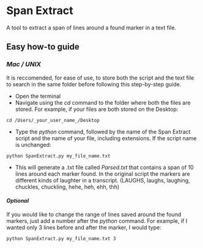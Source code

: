 # Span Extract

A tool to extract a span of lines around a found marker in a text file.

## Easy how-to guide

### _Mac / UNIX_

It is reccomended, for ease of use, to store both the script and the text file to search in the same folder before following this step-by-step guide.

- Open the terminal
- Navigate using the _cd_ command to the folder where both the files are stored. For example, if your files are both stored on the Desktop:
~~~~
cd /Users/_your_user_name_/Desktop
~~~~
- Type the _python_ command, followed by the name of the Span Extract script and the name of your file, including extensions. If the script name is unchanged:
~~~~
python SpanExtract.py my_file_name.txt
~~~~
- This will generate a .txt file called _Parsed.txt_ that contains a span of 10 lines around each marker found. In the original script the markers are different kinds of laughter in a transcript. (LAUGHS, laughs, laughing, chuckles, chuckling, hehe, heh, ehh, thh)

#### _Optional_
If you would like to change the range of lines saved around the found markers, just add a number after the _python_ command. For example, if I wanted only 3 lines before and after the marker, I would type:
~~~~
python SpanExtract.py my_file_name.txt 3
~~~~